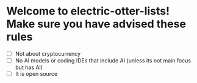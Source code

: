 # Welcome to electric-otter-lists! Make sure you have advised these rules

- [ ] Not about cryptocurrency
- [ ] No AI models or coding IDEs that include AI (unless its not main focus but has AI)
- [ ] It is open source
